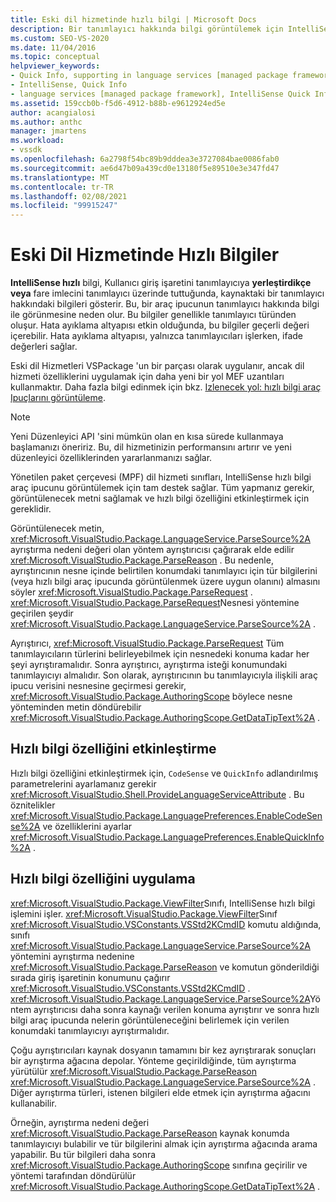 ```yaml
---
title: Eski dil hizmetinde hızlı bilgi | Microsoft Docs
description: Bir tanımlayıcı hakkında bilgi görüntülemek için IntelliSense hızlı bilgi işlem desteği hakkında bilgi edinin.
ms.custom: SEO-VS-2020
ms.date: 11/04/2016
ms.topic: conceptual
helpviewer_keywords:
- Quick Info, supporting in language services [managed package framework]
- IntelliSense, Quick Info
- language services [managed package framework], IntelliSense Quick Info
ms.assetid: 159ccb0b-f5d6-4912-b88b-e9612924ed5e
author: acangialosi
ms.author: anthc
manager: jmartens
ms.workload:
- vssdk
ms.openlocfilehash: 6a2798f54bc89b9dddea3e3727084bae0086fab0
ms.sourcegitcommit: ae6d47b09a439cd0e13180f5e89510e3e347fd47
ms.translationtype: MT
ms.contentlocale: tr-TR
ms.lasthandoff: 02/08/2021
ms.locfileid: "99915247"
---
```

# <a name="quick-info-in-a-legacy-language-service"></a>Eski Dil Hizmetinde Hızlı Bilgiler
**IntelliSense hızlı** bilgi, Kullanıcı giriş işaretini tanımlayıcıya **yerleştirdikçe veya** fare imlecini tanımlayıcı üzerinde tuttuğunda, kaynaktaki bir tanımlayıcı hakkındaki bilgileri gösterir. Bu, bir araç ipucunun tanımlayıcı hakkında bilgi ile görünmesine neden olur. Bu bilgiler genellikle tanımlayıcı türünden oluşur. Hata ayıklama altyapısı etkin olduğunda, bu bilgiler geçerli değeri içerebilir. Hata ayıklama altyapısı, yalnızca tanımlayıcıları işlerken, ifade değerleri sağlar.

 Eski dil Hizmetleri VSPackage 'un bir parçası olarak uygulanır, ancak dil hizmeti özelliklerini uygulamak için daha yeni bir yol MEF uzantıları kullanmaktır. Daha fazla bilgi edinmek için bkz. [Izlenecek yol: hızlı bilgi araç Ipuçlarını görüntüleme](../../extensibility/walkthrough-displaying-quickinfo-tooltips.md).

> [!NOTE]
> Yeni Düzenleyici API 'sini mümkün olan en kısa sürede kullanmaya başlamanızı öneririz. Bu, dil hizmetinizin performansını artırır ve yeni düzenleyici özelliklerinden yararlanmanızı sağlar.

 Yönetilen paket çerçevesi (MPF) dil hizmeti sınıfları, IntelliSense hızlı bilgi araç ipucunu görüntülemek için tam destek sağlar. Tüm yapmanız gerekir, görüntülenecek metni sağlamak ve hızlı bilgi özelliğini etkinleştirmek için gereklidir.

 Görüntülenecek metin, <xref:Microsoft.VisualStudio.Package.LanguageService.ParseSource%2A> ayrıştırma nedeni değeri olan yöntem ayrıştırıcısı çağırarak elde edilir <xref:Microsoft.VisualStudio.Package.ParseReason> . Bu nedenle, ayrıştırıcının nesne içinde belirtilen konumdaki tanımlayıcı için tür bilgilerini (veya hızlı bilgi araç ipucunda görüntülenmek üzere uygun olanını) almasını söyler <xref:Microsoft.VisualStudio.Package.ParseRequest> . <xref:Microsoft.VisualStudio.Package.ParseRequest>Nesnesi yöntemine geçirilen şeydir <xref:Microsoft.VisualStudio.Package.LanguageService.ParseSource%2A> .

 Ayrıştırıcı, <xref:Microsoft.VisualStudio.Package.ParseRequest> Tüm tanımlayıcıların türlerini belirleyebilmek için nesnedeki konuma kadar her şeyi ayrıştıramalıdır. Sonra ayrıştırıcı, ayrıştırma isteği konumundaki tanımlayıcıyı almalıdır. Son olarak, ayrıştırıcının bu tanımlayıcıyla ilişkili araç ipucu verisini nesnesine geçirmesi gerekir, <xref:Microsoft.VisualStudio.Package.AuthoringScope> böylece nesne yönteminden metin döndürebilir <xref:Microsoft.VisualStudio.Package.AuthoringScope.GetDataTipText%2A> .

## <a name="enabling-the-quick-info-feature"></a>Hızlı bilgi özelliğini etkinleştirme
 Hızlı bilgi özelliğini etkinleştirmek için, `CodeSense` ve `QuickInfo` adlandırılmış parametrelerini ayarlamanız gerekir <xref:Microsoft.VisualStudio.Shell.ProvideLanguageServiceAttribute> . Bu öznitelikler <xref:Microsoft.VisualStudio.Package.LanguagePreferences.EnableCodeSense%2A> ve özelliklerini ayarlar <xref:Microsoft.VisualStudio.Package.LanguagePreferences.EnableQuickInfo%2A> .

## <a name="implementing-the-quick-info-feature"></a>Hızlı bilgi özelliğini uygulama
 <xref:Microsoft.VisualStudio.Package.ViewFilter>Sınıfı, IntelliSense hızlı bilgi işlemini işler. <xref:Microsoft.VisualStudio.Package.ViewFilter>Sınıf <xref:Microsoft.VisualStudio.VSConstants.VSStd2KCmdID> komutu aldığında, sınıfı <xref:Microsoft.VisualStudio.Package.LanguageService.ParseSource%2A> yöntemini ayrıştırma nedenine <xref:Microsoft.VisualStudio.Package.ParseReason> ve komutun gönderildiği sırada giriş işaretinin konumunu çağırır <xref:Microsoft.VisualStudio.VSConstants.VSStd2KCmdID> . <xref:Microsoft.VisualStudio.Package.LanguageService.ParseSource%2A>Yöntem ayrıştırıcısı daha sonra kaynağı verilen konuma ayrıştırır ve sonra hızlı bilgi araç ipucunda nelerin görüntüleneceğini belirlemek için verilen konumdaki tanımlayıcıyı ayrıştırmalıdır.

 Çoğu ayrıştırıcıları kaynak dosyanın tamamını bir kez ayrıştırarak sonuçları bir ayrıştırma ağacına depolar. Yönteme geçirildiğinde, tüm ayrıştırma yürütülür <xref:Microsoft.VisualStudio.Package.ParseReason> <xref:Microsoft.VisualStudio.Package.LanguageService.ParseSource%2A> . Diğer ayrıştırma türleri, istenen bilgileri elde etmek için ayrıştırma ağacını kullanabilir.

 Örneğin, ayrıştırma nedeni değeri <xref:Microsoft.VisualStudio.Package.ParseReason> kaynak konumda tanımlayıcıyı bulabilir ve tür bilgilerini almak için ayrıştırma ağacında arama yapabilir. Bu tür bilgileri daha sonra <xref:Microsoft.VisualStudio.Package.AuthoringScope> sınıfına geçirilir ve yöntemi tarafından döndürülür <xref:Microsoft.VisualStudio.Package.AuthoringScope.GetDataTipText%2A> .
